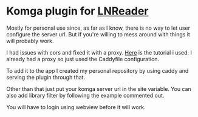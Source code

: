 # Komga plugin for [LNReader](https://github.com/LNReader/lnreader)

Mostly for personal use since, as far as I know, there is no way to let user configure the server url. But if you're willing to mess around with things it will probably work.

I had issues with cors and fixed it with a proxy. [Here](https://4bit.dev/posts/caddy-cors-proxy/) is the tutorial i used. I already had a proxy so just used the Caddyfile configuration.

To add it to the app I created my personal repository by using caddy and serving the plugin through that.

Other than that just put your komga server url in the site variable. You can also add library filter by following the example commented out.

You will have to login using webview before it will work.